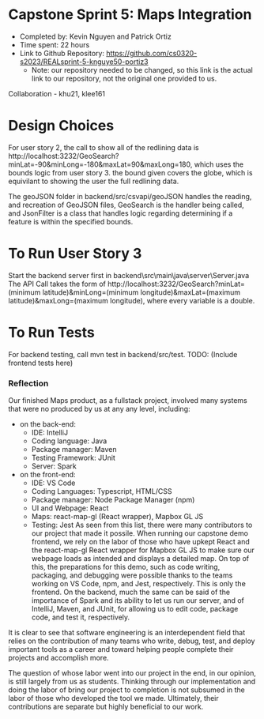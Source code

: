 # Capstone Sprint 5: Maps Integration

- Completed by: Kevin Nguyen and Patrick Ortiz
- Time spent: 22 hours
- Link to Github Repository: https://github.com/cs0320-s2023/REALsprint-5-knguye50-portiz3
  - Note: our repository needed to be changed, so this link is
    the actual link to our repository, not the original one
    provided to us.

Collaboration - khu21, klee161

# Design Choices

For user story 2, the call to show all of the redlining data is http://localhost:3232/GeoSearch?minLat=-90&minLong=-180&maxLat=90&maxLong=180, which uses the
bounds logic from user story 3. the bound given covers the globe, which is equivilant to showing the user the full redlining data.

The geoJSON folder in backend/src/csvapi/geoJSON handles the reading, and recreation of GeoJSON files, GeoSearch is the handler being called, and JsonFilter is a class that handles logic regarding determining if a feature is within the specified bounds.

# To Run User Story 3

Start the backend server first in backend\src\main\java\server\Server.java
The API Call takes the form of http://localhost:3232/GeoSearch?minLat=(minimum latitude)&minLong=(minimum longitude)&maxLat=(maximum latitude)&maxLong=(maximum longitude), where every variable is a double.

# To Run Tests

For backend testing, call mvn test in backend/src/test.
TODO: (Include frontend tests here)

### Reflection

Our finished Maps product, as a fullstack project, involved many systems that were no produced by us at any any level, including:

- on the back-end:
  - IDE: IntelliJ
  - Coding language: Java
  - Package manager: Maven
  - Testing Framework: JUnit
  - Server: Spark
- on the front-end:
  - IDE: VS Code
  - Coding Languages: Typescript, HTML/CSS
  - Package manager: Node Package Manager (npm)
  - UI and Webpage: React
  - Maps: react-map-gl (React wrapper), Mapbox GL JS
  - Testing: Jest
    As seen from this list, there were many contributors to our project that made it possile. When running our capstone demo frontend, we rely on the labor of those who have upkept React and the react-map-gl React wrapper for Mapbox GL JS to make sure our webpage loads as intended and displays a detailed map. On top of this, the preparations for this demo, such as code writing, packaging, and debugging were possible thanks to the teams working on VS Code, npm, and Jest, respectively. This is only the frontend. On the backend, much the same can be said of the importance of Spark and its ability to let us run our server, and of IntelliJ, Maven, and JUnit, for allowing us to edit code, package code, and test it, respectively.

It is clear to see that software engineering is an interdependent field that relies on the contribution of many teams who write, debug, test, and deploy important tools as a career and toward helping people complete their projects and accomplish more.

The question of whose labor went into our project in the end, in our opinion, is still largely from us as students. Thinking through our implementation and doing the labor of bring our project to completion is not subsumed in the labor of those who developed the tool we made. Ultimately, their contributions are separate but highly beneficial to our work.
